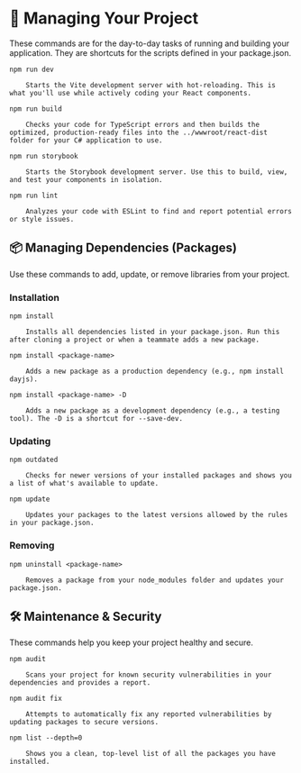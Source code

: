 ﻿# 🚀 Managing Your Project

These commands are for the day-to-day tasks of running and building your application. They are shortcuts for the scripts defined in your package.json.

    npm run dev

        Starts the Vite development server with hot-reloading. This is what you'll use while actively coding your React components.

    npm run build

        Checks your code for TypeScript errors and then builds the optimized, production-ready files into the ../wwwroot/react-dist folder for your C# application to use.

    npm run storybook

        Starts the Storybook development server. Use this to build, view, and test your components in isolation.

    npm run lint

        Analyzes your code with ESLint to find and report potential errors or style issues.

## 📦 Managing Dependencies (Packages)

Use these commands to add, update, or remove libraries from your project.

### Installation

    npm install

        Installs all dependencies listed in your package.json. Run this after cloning a project or when a teammate adds a new package.

    npm install <package-name>

        Adds a new package as a production dependency (e.g., npm install dayjs).

    npm install <package-name> -D

        Adds a new package as a development dependency (e.g., a testing tool). The -D is a shortcut for --save-dev.

### Updating

    npm outdated

        Checks for newer versions of your installed packages and shows you a list of what's available to update.

    npm update

        Updates your packages to the latest versions allowed by the rules in your package.json.

### Removing

    npm uninstall <package-name>

        Removes a package from your node_modules folder and updates your package.json.

## 🛠️ Maintenance & Security

These commands help you keep your project healthy and secure.

    npm audit

        Scans your project for known security vulnerabilities in your dependencies and provides a report.

    npm audit fix

        Attempts to automatically fix any reported vulnerabilities by updating packages to secure versions.

    npm list --depth=0

        Shows you a clean, top-level list of all the packages you have installed.